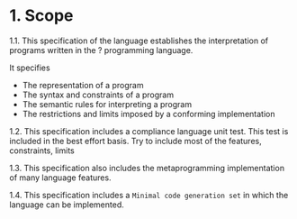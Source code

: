 # 1. Scope

1.1. This specification of the language establishes the interpretation of
programs written in the ? programming language.

It specifies

* The representation of a program
* The syntax and constraints of a program
* The semantic rules for interpreting a program
* The restrictions and limits imposed by a conforming implementation


1.2. This specification includes a compliance language unit test.
This test is included in the best effort basis.
Try to include most of the features, constraints, limits

1.3. This specification also includes the metaprogramming implementation of many
language features.

1.4. This specification includes a `Minimal code generation set` in which the
language can be implemented.
